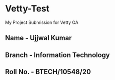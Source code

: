 # Vetty-Test
My Project Submission for Vetty OA

## Name - Ujjwal Kumar
## Branch - Information Technology
## Roll No. - BTECH/10548/20
